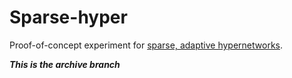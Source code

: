 # Sparse-hyper

Proof-of-concept experiment for [sparse, adaptive hypernetworks](http://peterbloem.nl/blog/ash).

***This is the _archive_ branch***
